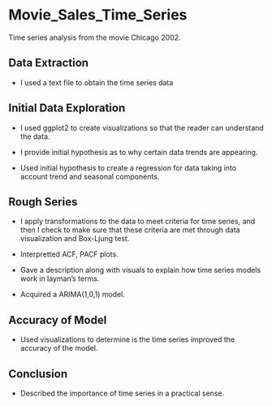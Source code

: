# Movie_Sales_Time_Series
Time series analysis from the movie Chicago 2002.

## Data Extraction

- I used a text file to obtain the time series data

## Initial Data Exploration

- I used ggplot2 to create visualizations so that the reader can understand the data.

- I provide initial hypothesis as to why certain data trends are appearing.

- Used initial hypothesis to create a regression for data taking into account trend and seasonal components.

## Rough Series

- I apply transformations to the data to meet criteria for time series, and then I check to make sure that these criteria are met through data visualization and Box-Ljung test. 

- Interpretted ACF, PACF plots.

- Gave a description along with visuals to explain how time series  models work in layman’s terms.

- Acquired a ARIMA(1,0,1) model.

## Accuracy of Model

- Used visualizations to determine is the time series improved the accuracy of the model.

## Conclusion

- Described the importance of time series in a practical sense.
